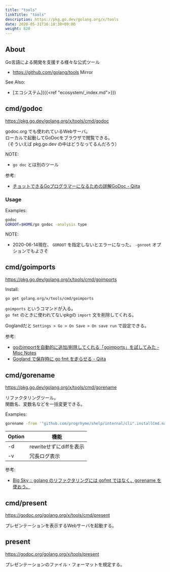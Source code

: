 ```yaml
---
title: "tools"
linkTitle: "tools"
description: https://pkg.go.dev/golang.org/x/tools
date: 2020-05-31T16:18:38+09:00
weight: 820
---
```


## About

Go言語による開発を支援する様々な公式ツール

- https://github.com/golang/tools Mirror

See Also:

- [エコシステム]({{<ref "ecosystem/_index.md">}})

## cmd/godoc

https://pkg.go.dev/golang.org/x/tools/cmd/godoc

godoc.org でも使われているWebサーバ。  
ローカルで起動してGoDocをブラウザで閲覧できる。  
（そういえば pkg.go.dev の中はどうなってるんだろう）

NOTE:

- `go doc` とは別のツール

参考:

- [チョットできるGoプログラマーになるための詳解GoDoc - Qiita](https://qiita.com/shibukawa/items/8c70fdd1972fad76a5ce)

### Usage

Examples:

```sh
godoc
GOROOT=$HOME/go godoc -analysis type
```

NOTE:

- 2020-06-14現在、 `GOROOT` を指定しないとエラーになった。 `-goroot` オプションでもよさそ

## cmd/goimports

https://pkg.go.dev/golang.org/x/tools/cmd/goimports

Install:

```bash
go get golang.org/x/tools/cmd/goimports
```

`goimports` というコマンドが入る。  
`go fmt` のときに使われてないpkgの `import` 文を削除してくれる。

Goglandだと `Settings > Go > On Save > On save run` で設定できる。

参考:

- [goのimportを自動的に追加/削除してくれる「goimports」を試してみた - Misc Notes](http://y0m0r.hateblo.jp/entry/20140112/1389501259 "goのimportを自動的に追加/削除してくれる「goimports」を試してみた - Misc Notes")
- [Gogland で保存時に go fmt を走らせる - Qiita](http://qiita.com/kuro_milk/items/6adbf544dcb333d0f472 "Gogland で保存時に go fmt を走らせる - Qiita")

## cmd/gorename

https://pkg.go.dev/golang.org/x/tools/cmd/gorename

リファクタリングツール。  
関数名、変数名などを一括変更できる。

Examples:

```sh
gorename -from '"github.com/progrhyme/shelp/internal/cli".installCmd.name' -to op -v
```

 Option | 機能
--------|------
 -d | rewriteせずにdiffを表示
 -v | 冗長ログ表示

参考:

- [Big Sky :: golang のリファクタリングには gofmt ではなく、gorename を使おう。](https://mattn.kaoriya.net/software/lang/go/20150113141338.htm)

## cmd/present

https://godoc.org/golang.org/x/tools/cmd/present

プレゼンテーションを表示するWebサーバを起動する。

## present

https://godoc.org/golang.org/x/tools/present

プレゼンテーションのファイル・フォーマットを規定する。
